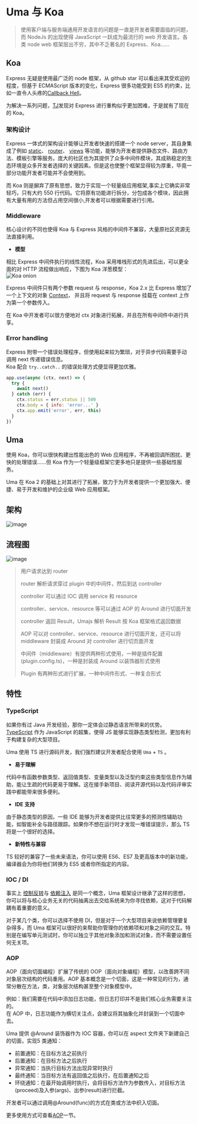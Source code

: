 # Uma 与 Koa

> 使用客户端与服务端通用开发语言的问题是一直是开发者需要面临的问题，而 NodeJs 的出现使得 JavaScript 一跃成为最流行的 web 开发语言。各类 node web 框架层出不穷，其中不乏著名的 Express、Koa......

## Koa

Express 无疑是使用最广泛的 node 框架，从 github star 可以看出来其受欢迎的程度，但基于 ECMAScript 版本的变化，Express 很多功能受到 ES5 的约束，比如一直令人头疼的[Callback Hell](http://callbackhell.com/)。

为解决一系列问题，[TJ](https://github.com/tj)发现对 Express 进行重构似乎更加困难，于是就有了现在的 Koa。

### 架构设计

Express 一体式的架构设计能够让开发者快速的搭建一个 node server，其自身集成了例如
[static](https://expressjs.com/en/starter/static-files.html)、
[router](https://expressjs.com/en/guide/routing.html)、
[views](https://expressjs.com/en/guide/using-template-engines.html)
等功能，能够为开发者提供静态文件、路由方法、模板引擎等服务。庞大的社区也为其提供了众多中间件模块，其成熟稳定的生态环境是众多开发者选择的关键因素。但是这也使整个框架显得较为厚重，毕竟一部分功能开发者可能并不会使用到。

而 Koa 则是摒弃了原有思想，致力于实现一个轻量级应用框架,事实上它确实非常轻巧，只有大约 550 行代码。它将原有功能进行拆分，分包成各个模块，因此拥有大量有用的方法但占用空间很小,开发者可以根据需要进行引用。

### Middleware

核心设计的不同也使得 Koa 与 Express 风格的中间件不兼容，大量原社区资源无法直接利用。

- **模型**

相比 Express 中间件执行的线性流程，Koa 采用堆栈形式的先进后出，可以更全面的对 HTTP 流程做出响应，下图为 Koa 洋葱模型：  
![Koa onion](../../public/images/koaOnion.png)

Express 中间件只有两个参数 request 与 response，Koa 2.x 比 Express 增加了一个上下文的对象
[Context](https://github.com/koajs/koa/blob/master/docs/api/context.md)，
并且将 request 与 response 挂载在 context 上作为第一个参数传入。

在 Koa 中开发者可以很方便地对 ctx 对象进行拓展，并且在所有中间件中进行共享。

### Error handling

Express 附带一个错误处理程序，但使用起来较为繁琐，对于异步代码需要手动调用 next 传递错误信息。  
Koa 配合 `try..catch..` 的错误处理方式便显得更加优雅。

```js
app.use(async (ctx, next) => {
  try {
    await next()
  } catch (err) {
    ctx.status = err.status || 500
    ctx.body = { info: 'error...' }
    ctx.app.emit('error', err, this)
  }
})
```

## Uma

使用 Koa，你可以很快构建出性能出色的 Web 应用程序，不再被回调所困扰、更快的处理错误......但 Koa 作为一个轻量级框架它更多地只是提供一些基础性服务。

Uma 在 Koa 2 的基础上对其进行了拓展，致力于为开发者提供一个更加强大、便捷、易于开发和维护的企业级 Web 应用框架。

## 架构

![image](../../public/images/design.png)

## 流程图

![image](../../public/images/process.png)

> 用户请求达到 router
>
> router 解析请求穿过 plugin 中的中间件，然后到达 controller
>
> controller 可以通过 IOC 调用 service 和 resource
>
> controller、service、resource 等可以通过 AOP 的 Around 进行切面开发
>
> controller 返回 Result，Umajs 解析 Result 按 Koa 框架格式返回数据
>
> AOP 可以对 controller、service、resource 进行切面开发，还可以将 middleware 封装成 Around 对 controller 进行切页面开发
>
> 中间件（middleware）有提供两种形式使用，一种是插件配置(plugin.config.ts)，一种是封装成 Around 以装饰器形式使用
>
> Plugin 有两种形式进行扩展，一种中间件形式、一种复合形式

## 特性

### TypeScript

如果你有过 Java 开发经验，那你一定体会过静态语言所带来的优势。
[TypeScript](https://www.typescriptlang.org/)
作为 JavaScript 的超集，使得 JS 能够实现静态类型检测，更加有利于构建复杂的大型项目。

Uma 使用 TS 进行源码开发，我们强烈建议开发者配合使用 `Uma` + `TS` 。

- **易于理解**

代码中有函数参数类型、返回值类型、变量类型以及泛型约束这些类型信息作为辅助，能让生疏的代码更易于理解。这在接手新项目、阅读开源代码以及代码评审实践中都能带来很多便利。

- **IDE 支持**

由于静态类型的原因，一些 IDE 能够为开发者提供比往常更多的预测性辅助功能，如智能补全与路径跟踪。如果你不想在运行时才发现一堆错误提示，那么 TS 将是一个很好的选择。

- **新特性与兼容**

TS 较好的兼容了一些未来语法，你可以使用 ES6、ES7 及更高版本中的新功能，编译器会为你将他们转换为 ES5 或者你所指定的内容。

### IOC / DI

事实上
[控制反转](https://www.tutorialsteacher.com/ioc/inversion-of-control)与
[依赖注入](https://www.tutorialsteacher.com/ioc/dependency-injection)
是同一个概念，Uma 框架设计继承了这样的思想，你可以将与核心业务无关的代码抽离出去交给系统来为你寻找依赖，这对于代码解耦有着重要的意义。

对于某几个类，你可以选择不使用 DI，但是对于一个大型项目来说依赖管理要复杂得多，而 Uma 框架可以很好的来帮助你管理你的依赖项和对象之间的交互。特别是在编写单元测试时，你可以独立于其他对象添加和测试对象，而不需要设置任何无关项。

### AOP

AOP（面向切面编程）扩展了传统的 OOP（面向对象编程）模型，以改善跨不同对象层次结构的代码重用。AOP 基本概念是一个切面，这是一种常见的行为，通常分散在方法，类，对象层次结构甚至整个对象模型中。

例如：我们需要在代码中添加日志功能，但日志打印并不是我们核心业务需要关注的。  
在 AOP 中，日志功能作为横切关注点，会建议将其抽象化并封装到一个切面中去。

Uma 提供 @Around 装饰器作为 IOC 容器，你可以在 aspect 文件夹下新建自己的切面，实现5 类通知：

- 前置通知：在目标方法之前执行
- 后置通知：在目标方法之后执行
- 异常通知：当执行目标方法出现异常时执行
- 最终通知：当目标方法有返回值之后执行，在后置通知之后
- 环绕通知：在最开始调用时执行，会将目标方法作为参数传入，对目标方法(proceed)及入参(args)、出参(result)进行拦截。

<!-- - 前置通知 proceed执行之前
- 后置通知 proceed执行之后
- 异常通知 proceed异常捕获 -->

开发者可以通过调用@Around(func)的方式在类或方法中织入切面。

更多使用方式可查看[AOP](../development/AOP.md)一节。
